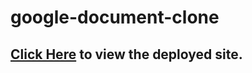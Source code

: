 # google-document-clone

## [Click Here](https://joyce-google-document-clone.netlify.app/) to view the deployed site.
